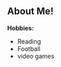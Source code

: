 <h2> About Me!</h2>

**Hobbies:**
<ul>
  <li> Reading</li>
  <li> Football</li>
  <li> video games</li>
